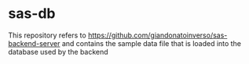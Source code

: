 # sas-db

This repository refers to https://github.com/giandonatoinverso/sas-backend-server and contains the sample data file that is loaded into the database used by the backend